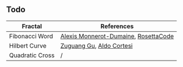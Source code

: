 ## Todo

| Fractal          | References    |
|------------------|---------------|
| Fibonacci Word   | [Alexis Monnerot-Dumaine](https://mathcurve.com/fractals/fibonacci/The_Fibonacci_word_fractal.pdf), [RosettaCode](https://rosettacode.org/wiki/Fibonacci_word#JavaScript) |
| Hilbert Curve      | [Zuguang Gu](https://www.bioconductor.org/packages/devel/bioc/vignettes/HilbertCurve/inst/doc/HilbertCurve.html), [Aldo Cortesi](https://corte.si/posts/code/hilbert/portrait/index.html) |
| Quadratic Cross    | / |